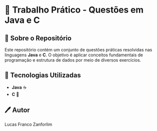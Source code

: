 # 📝 Trabalho Prático - Questões em Java e C

## 📌 Sobre o Repositório
Este repositório contém um conjunto de questões práticas resolvidas nas linguagens **Java** e **C**. O objetivo é aplicar conceitos fundamentais de programação e estrutura de dados por meio de diversos exercícios.

## 🚀 Tecnologias Utilizadas
- **Java** ☕
- **C** 🔵

## 🖊️ Autor
Lucas Franco Zanforlim
